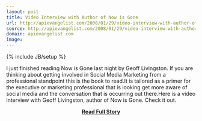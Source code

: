 ```yaml
---
layout: post
title: Video Interview with Author of Now is Gone
url: http://apievangelist.com/2008/01/29/video-interview-with-author-of-now-is-gone/
source: http://apievangelist.com/2008/01/29/video-interview-with-author-of-now-is-gone/
domain: apievangelist.com
image: 
---
```

{% include JB/setup %}<p>I just finished reading Now is Gone last night by Geoff Livingston.  If you are thinking about getting involved in Social Media Marketing from a professional standpoint this is the book to read.It is tailored as a primer for the executive or marketing professional that is looking get more aware of social media and the conversation that is occurring out there.Here is a video interview with Geoff Livingston, author of Now is Gone.  Check it out.</p>
<center><p><a href="http://apievangelist.com/2008/01/29/video-interview-with-author-of-now-is-gone/" style='padding:25px; font-sze:18px; font-weight: bold;'>Read Full Story</a></p></center>
